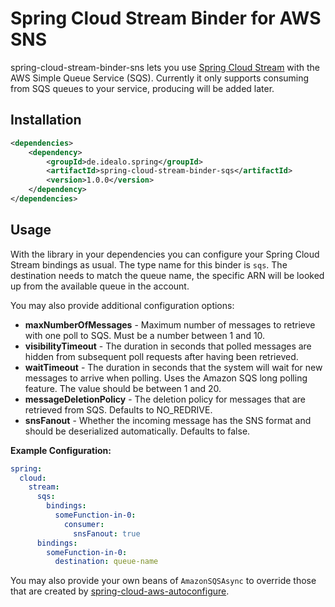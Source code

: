 # Spring Cloud Stream Binder for AWS SNS

spring-cloud-stream-binder-sns lets you use [Spring Cloud Stream](https://spring.io/projects/spring-cloud-stream) with the AWS Simple Queue Service (SQS). Currently it only supports consuming from SQS queues to your service, producing will be added later.

## Installation

```xml
<dependencies>
    <dependency>
        <groupId>de.idealo.spring</groupId>
        <artifactId>spring-cloud-stream-binder-sqs</artifactId>
        <version>1.0.0</version>
    </dependency>
</dependencies>
```

## Usage

With the library in your dependencies you can configure your Spring Cloud Stream bindings as usual. The type name for this binder is `sqs`. The destination needs to match the queue name, the specific ARN will be looked up from the available queue in the account.

You may also provide additional configuration options:

- **maxNumberOfMessages** - Maximum number of messages to retrieve with one poll to SQS. Must be a number between 1 and 10.
- **visibilityTimeout** - The duration in seconds that polled messages are hidden from subsequent poll requests after having been retrieved.
- **waitTimeout** - The duration in seconds that the system will wait for new messages to arrive when polling. Uses the Amazon SQS long polling feature. The value should be between 1 and 20.
- **messageDeletionPolicy** - The deletion policy for messages that are retrieved from SQS. Defaults to NO_REDRIVE.
- **snsFanout** - Whether the incoming message has the SNS format and should be deserialized automatically. Defaults to false.

**Example Configuration:**

```yaml
spring:
  cloud:
    stream:
      sqs:
        bindings:
          someFunction-in-0:
            consumer:
              snsFanout: true
      bindings:
        someFunction-in-0:
          destination: queue-name
```

You may also provide your own beans of `AmazonSQSAsync` to override those that are created by [spring-cloud-aws-autoconfigure](https://github.com/spring-cloud/spring-cloud-aws/tree/master/spring-cloud-aws-autoconfigure).